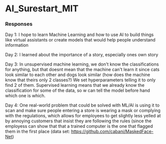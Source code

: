 # AI_Surestart_MIT

### Responses

Day 1: I hope to learn Machine Learning and how to use AI to build things like virtual assistants or create models that would help people understand information

Day 2: I learned about the importance of a story, especially ones own story

Day 3: In unsupervised machine learning, we don't know the classifications for anything, but that doesnt mean that the machine can't learn it since cats look similar to each other and dogs look similar (how does the machine know that theirs only 2 classes?) We set hyperparameters telling it to only find 2 of them. Supervised learning means that we already know the classification for some of the data, so w can tell the model before hand which one is which.

Day 4: One real-world problem that could be solved with ML/AI is using it to scan and make sure people entering a store is wearing a mask or complying with the regulations, which allows for employees to get slightly less yelled at by annoying customers that insist they are following the rules (since the employess can show that that a trained computer is the one that flagged them in the first place (data set: https://github.com/cabani/MaskedFace-Net)
